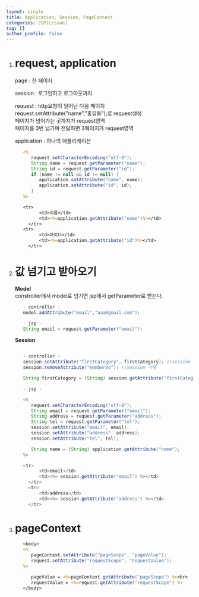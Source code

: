 ```yaml
---
layout: single
title: Application, Session, PageContext
categories: JSP(Lesson)
tag: []
author_profile: false
---
```


1. # request, application
   page : 한 페이지   
   
   session : 로그인하고 로그아웃까지   
   
   request : http요청이 일어난 다음 페이지   
   request.setAttribute("name","홍길동");로 request생성   
   페이지가 넘어가는 곳까지가 request영역   
   페이지를 3번 넘기며 전달하면 3페이지가 request영역   

   application : 하나의 애플리케이션   

   ```jsp
      <%
         request.setCharacterEncoding("utf-8");
         String name = request.getParameter("name");
         String id = request.getParameter("id");
         if (name != null && id != null) {
            application.setAttribute("name", name);
            application.setAttribute("id", id);
         }
      %>

      <tr>
			<td>이름</td>
			<td><%=application.getAttribute("name")%></td>
		</tr>
      <tr>
			<td>아이디</td>
			<td><%=application.getAttribute("id")%></td>
		</tr>
   ```
   
1. # 값 넘기고 받아오기

   __Model__   
   constroller에서 model로 넘기면 jsp에서 getParameter로 받는다.   

   ```java
      - controller -
      model.addAttribute("email","aaa@gmail.com");

      - jsp -
      String email = request.getParameter("email");
   ```

   __Session__   
   ```java

      - controller -   
      session.setAttribute("firstCategory", firstCategory); //session 생성
      session.removeAttribute("memberVo"); //session 삭제

      String firstCategory = (String) session.getAttribute("firstCategory"); //session 사용하기

      - jsp -

      <%
         request.setCharacterEncoding("utf-8");
         String email = request.getParameter("email");
         String address = request.getParameter("address");
         String tel = request.getParameter("tel");
         session.setAttribute("email", email);
         session.setAttribute("address", address);
         session.setAttribute("tel", tel);

         String name = (String) application.getAttribute("name");
      %>

      <tr>
			<td>email</td>
			<td><%= session.getAttribute("email") %></td>
		</tr>
		<tr>
			<td>address</td>
			<td><%= session.getAttribute("address") %></td>
		</tr>
   ```

1. # pageContext
   ```jsp
      <body>
      <%
         pageContext.setAttribute("pageScope", "pageValue");
         request.setAttribute("requestScope", "requestValue");
      %>

         pageValue = <%=pageContext.getAttribute("pageScope") %><br>
         requestValue = <%=request.getAttribute("requestScope") %>
      </body>
   ```

